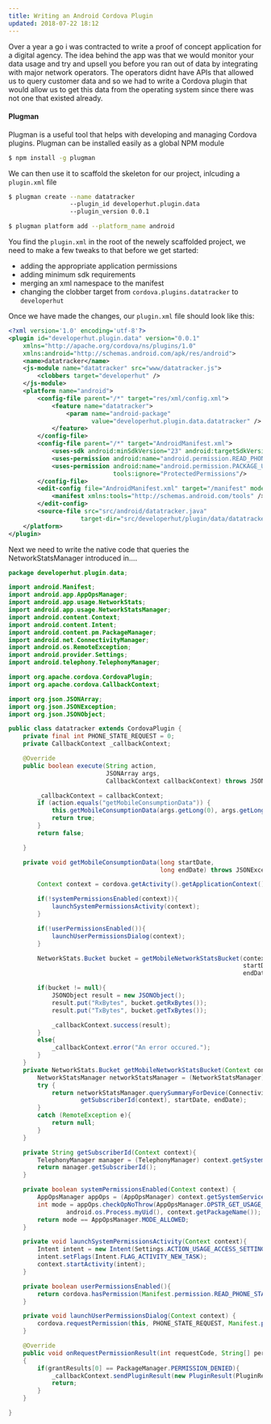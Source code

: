 ```yaml
---
title: Writing an Android Cordova Plugin
updated: 2018-07-22 18:12
---
```


Over a year a go i was contracted to write a proof of concept application for a digital agency. The idea behind the app was that we would monitor your data usage
and try and upsell you before you ran out of data by integrating with major network operators. The operators didnt have APIs that allowed us to query customer data and 
so we had to write a Cordova plugin that would allow us to get this data from the operating system since there was not one that existed already.

#### Plugman
Plugman is a useful tool that helps with developing and managing Cordova plugins. Plugman can be installed easily as a global NPM module

```bash
$ npm install -g plugman
```

We can then use it to scaffold the skeleton for our project, inlcuding a `plugin.xml` file

```bash
$ plugman create --name datatracker 
                 --plugin_id developerhut.plugin.data 
                 --plugin_version 0.0.1

$ plugman platform add --platform_name android
```

You find the `plugin.xml` in the root of the newely scaffolded project, we need to make a few tweaks to that before we get started:

* adding the appropriate application permissions
* adding minimum sdk requirements
* merging an xml namespace to the manifest
* changing the clobber target from `cordova.plugins.datatracker` to `developerhut`

Once we have made the changes, our `plugin.xml` file should look like this:

```xml
<?xml version='1.0' encoding='utf-8'?>
<plugin id="developerhut.plugin.data" version="0.0.1" 
    xmlns="http://apache.org/cordova/ns/plugins/1.0" 
    xmlns:android="http://schemas.android.com/apk/res/android">
    <name>datatracker</name>
    <js-module name="datatracker" src="www/datatracker.js">
        <clobbers target="developerhut" />
    </js-module>
    <platform name="android">
        <config-file parent="/*" target="res/xml/config.xml">
            <feature name="datatracker">
                <param name="android-package" 
                       value="developerhut.plugin.data.datatracker" />
            </feature>
        </config-file>
        <config-file parent="/*" target="AndroidManifest.xml">
            <uses-sdk android:minSdkVersion="23" android:targetSdkVersion="25" />
            <uses-permission android:name="android.permission.READ_PHONE_STATE" />
            <uses-permission android:name="android.permission.PACKAGE_USAGE_STATS" 
                             tools:ignore="ProtectedPermissions"/>
        </config-file>
        <edit-config file="AndroidManifest.xml" target="/manifest" mode="merge">
            <manifest xmlns:tools="http://schemas.android.com/tools" />
        </edit-config>
        <source-file src="src/android/datatracker.java" 
                    target-dir="src/developerhut/plugin/data/datatracker" />
    </platform>
</plugin>
```

Next we need to write the native code that queries the NetworkStatsManager introduced in....

```java
package developerhut.plugin.data;

import android.Manifest;
import android.app.AppOpsManager;
import android.app.usage.NetworkStats;
import android.app.usage.NetworkStatsManager;
import android.content.Context;
import android.content.Intent;
import android.content.pm.PackageManager;
import android.net.ConnectivityManager;
import android.os.RemoteException;
import android.provider.Settings;
import android.telephony.TelephonyManager;

import org.apache.cordova.CordovaPlugin;
import org.apache.cordova.CallbackContext;

import org.json.JSONArray;
import org.json.JSONException;
import org.json.JSONObject;

public class datatracker extends CordovaPlugin {
    private final int PHONE_STATE_REQUEST = 0;
    private CallbackContext _callbackContext;

    @Override
    public boolean execute(String action, 
                           JSONArray args, 
                           CallbackContext callbackContext) throws JSONException {

        _callbackContext = callbackContext;
        if (action.equals("getMobileConsumptionData")) {
            this.getMobileConsumptionData(args.getLong(0), args.getLong(1));
            return true;
        }
        return false;

    }

    private void getMobileConsumptionData(long startDate, 
                                          long endDate) throws JSONException {

        Context context = cordova.getActivity().getApplicationContext();

        if(!systemPermissionsEnabled(context)){
            launchSystemPermissionsActivity(context);
        }

        if(!userPermissionsEnabled()){
            launchUserPermissionsDialog(context);
        }

        NetworkStats.Bucket bucket = getMobileNetworkStatsBucket(context, 
                                                                 startDate, 
                                                                 endDate);

        if(bucket != null){
            JSONObject result = new JSONObject();
            result.put("RxBytes", bucket.getRxBytes());
            result.put("TxBytes", bucket.getTxBytes());

            _callbackContext.success(result);
        }
        else{
            _callbackContext.error("An error occured.");
        }
    }
    private NetworkStats.Bucket getMobileNetworkStatsBucket(Context context,  long startDate, long endDate) {
        NetworkStatsManager networkStatsManager = (NetworkStatsManager) context.getSystemService(Context.NETWORK_STATS_SERVICE);
        try {
            return networkStatsManager.querySummaryForDevice(ConnectivityManager.TYPE_MOBILE,
                    getSubscriberId(context), startDate, endDate);
        }
        catch (RemoteException e){
            return null;
        }
    }

    private String getSubscriberId(Context context){
        TelephonyManager manager = (TelephonyManager) context.getSystemService(Context.TELEPHONY_SERVICE);
        return manager.getSubscriberId();
    }

    private boolean systemPermissionsEnabled(Context context) {
        AppOpsManager appOps = (AppOpsManager) context.getSystemService(Context.APP_OPS_SERVICE);
        int mode = appOps.checkOpNoThrow(AppOpsManager.OPSTR_GET_USAGE_STATS,
                android.os.Process.myUid(), context.getPackageName());
        return mode == AppOpsManager.MODE_ALLOWED;
    }

    private void launchSystemPermissionsActivity(Context context){
        Intent intent = new Intent(Settings.ACTION_USAGE_ACCESS_SETTINGS);
        intent.setFlags(Intent.FLAG_ACTIVITY_NEW_TASK);
        context.startActivity(intent);
    }

    private boolean userPermissionsEnabled(){
        return cordova.hasPermission(Manifest.permission.READ_PHONE_STATE);
    }

    private void launchUserPermissionsDialog(Context context) {
        cordova.requestPermission(this, PHONE_STATE_REQUEST, Manifest.permission.READ_PHONE_STATE);
    }

    @Override
    public void onRequestPermissionResult(int requestCode, String[] permissions, int[] grantResults) throws JSONException
    {
        if(grantResults[0] == PackageManager.PERMISSION_DENIED){
            _callbackContext.sendPluginResult(new PluginResult(PluginResult.Status.ERROR));
            return;
        }
    }

}
```